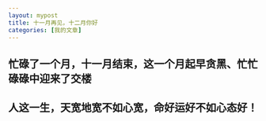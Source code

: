 ```yaml
---
layout: mypost
title: 十一月再见，十二月你好
categories: [我的文章]
---
```

##  忙碌了一个月，十一月结束，这一个月起早贪黑、忙忙碌碌中迎来了交楼
##  人这一生，天宽地宽不如心宽，命好运好不如心态好！
